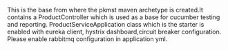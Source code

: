 This is the base from where the pkmst maven archetype is created.It contains a ProductController which is used as a base for cucumber testing and reporting.
ProductServiceApplication class which is the starter is enabled with eureka client, hystrix dashboard,circuit breaker configuration.
Please enable rabbitmq configuration in application yml.